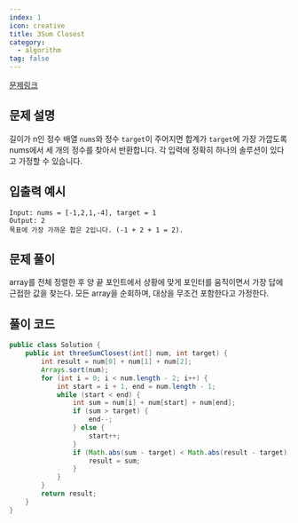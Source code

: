```yaml
---
index: 1
icon: creative
title: 3Sum Closest
category:
  - algorithm
tag: false
---
```


[문제링크](https://leetcode.com/problems/3sum-closest/)

## 문제 설명

길이가 n인 정수 배열 `nums`와 정수 `target`이 주어지면 합계가 `target`에 가장 가깝도록 nums에서 세 개의 정수를 찾아서 반환합니다. 각 입력에 정확히 하나의 솔루션이 있다고 가정할 수 있습니다.

## 입출력 예시

```
Input: nums = [-1,2,1,-4], target = 1
Output: 2
목표에 가장 가까운 합은 2입니다. (-1 + 2 + 1 = 2).
```

## 문제 풀이

array를 전체 정렬한 후 양 끝 포인트에서 상황에 맞게 포인터를 움직이면서 가장 답에 근접한 값을 찾는다.
모든 array을 순회하며, 대상을 무조건 포함한다고 가정한다.

## 풀이 코드

```java
public class Solution {
    public int threeSumClosest(int[] num, int target) {
        int result = num[0] + num[1] + num[2];
        Arrays.sort(num);
        for (int i = 0; i < num.length - 2; i++) {
            int start = i + 1, end = num.length - 1;
            while (start < end) {
                int sum = num[i] + num[start] + num[end];
                if (sum > target) {
                    end--;
                } else {
                    start++;
                }
                if (Math.abs(sum - target) < Math.abs(result - target)) {
                    result = sum;
                }
            }
        }
        return result;
    }
}
```
